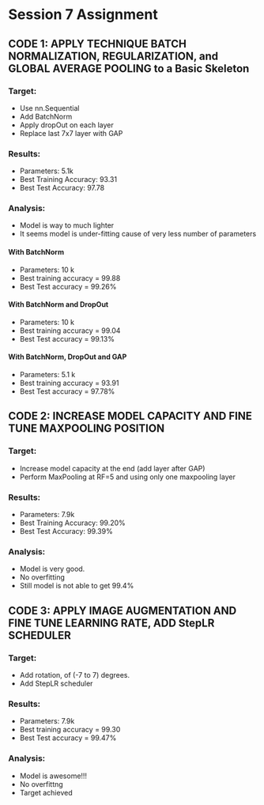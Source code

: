 # Session 7 Assignment

## CODE 1: APPLY TECHNIQUE BATCH NORMALIZATION, REGULARIZATION, and GLOBAL AVERAGE POOLING to a Basic Skeleton

### Target:

*   Use nn.Sequential
*   Add BatchNorm
*   Apply dropOut on each layer
*   Replace last 7x7 layer with GAP

### Results:

*   Parameters: 5.1k
*   Best Training Accuracy: 93.31
*   Best Test Accuracy: 97.78

### Analysis:
*   Model is way to much lighter
*   It seems model is under-fitting cause of very less number of parameters

  #### With BatchNorm
  - Parameters: 10 k
  - Best training accuracy = 99.88
  - Best Test accuracy = 99.26%

  #### With BatchNorm and DropOut
  - Parameters: 10 k
  - Best training accuracy = 99.04
  - Best Test accuracy = 99.13%

  #### With BatchNorm, DropOut and GAP
  - Parameters: 5.1 k
  - Best training accuracy = 93.91
  - Best Test accuracy = 97.78%
  
## CODE 2: INCREASE MODEL CAPACITY AND FINE TUNE MAXPOOLING POSITION

### Target:

*   Increase model capacity at the end (add layer after GAP)
*   Perform MaxPooling at RF=5 and using only one maxpooling layer

### Results:

*   Parameters: 7.9k
*   Best Training Accuracy: 99.20%
*   Best Test Accuracy: 99.39%

### Analysis:

*   Model is very good.
*   No overfitting
*   Still model is not able to get 99.4%


## CODE 3: APPLY IMAGE AUGMENTATION AND FINE TUNE LEARNING RATE, ADD StepLR SCHEDULER

### Target:

*   Add rotation, of (-7 to 7) degrees.
*   Add StepLR scheduler

### Results:

*   Parameters: 7.9k
*   Best training accuracy = 99.30
*   Best Test accuracy = 99.47%

### Analysis:

*   Model is awesome!!!
*   No overfittng
*   Target achieved
